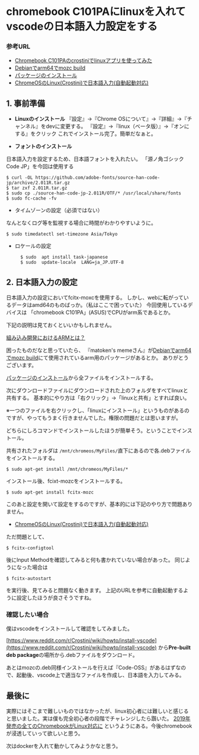 # chromebook C101PAにlinuxを入れてvscodeの日本語入力設定をする

### 参考URL
 - [Chromebook C101PAのcrostiniでlinuxアプリを使ってみた](https://ponpon.asa.link/2018/10/20/c101pa%e3%81%a7crostini%e3%81%a7linux%e3%82%a2%e3%83%97%e3%83%aa%e3%82%92%e4%bd%bf%e3%81%a3%e3%81%a6%e3%81%bf%e3%81%9f/)
 - [Debianでarm64でmozc build](https://matoken.org/blog/2017/06/05/on-debian-mozc-build-with-arm64/)
 - [パッケージのインストール](https://yadi.sk/d/1NZ9khV53JoQSE)
 - [ChromeOSのLinux(Crostini)で日本語入力(自動起動対応)](https://www.axon.jp/entry/2018/10/18/201812)




## 1. 事前準備

- **Linuxのインストール**
『設定』→『Chrome OSについて』→『詳細』→『チャンネル』をdevに変更する。
『設定』→『linux（ベータ版）』→『オンにする』をクリック
これでインストール完了。簡単だなぁと。

- **フォントのインストール**

日本語入力を設定するため、日本語フォントを入れたい。
「源ノ角ゴシック Code JP」を今回は使用する

    $ curl -OL https://github.com/adobe-fonts/source-han-code-jp/archive/2.011R.tar.gz
    $ tar zxf 2.011R.tar.gz
    $ sudo cp ./source-han-code-jp-2.011R/OTF/* /usr/local/share/fonts
    $ sudo fc-cache -fv

 
 
 - タイムゾーンの設定（必須ではない）
 
 なんとなくログ等を監視する場合に時間がわかりやすいように。

    $ sudo timedatectl set-timezone Asia/Tokyo



- ロケールの設定

		$ sudo  apt install task-japanese
		$ sudo  update-locale  LANG=ja_JP.UTF-8


## 2. 日本語入力の設定

日本語入力の設定においてfcitx-moxcを使用する。
しかし、webに転がっているデータはamd64のものばっか。（私はここで困っていた）
今回使用しているデバイスは
「chromebook C101PA」(ASUS)でCPUがarm系であるとか。

下記の説明は見ておくといいかもしれません。

[組み込み開発におけるARMとは？](https://www.eipc.jp/embedded/arm/)

困ったものだなと思っていたら、
『matoken's memeさん』が[Debianでarm64でmozc build](https://matoken.org/blog/2017/06/05/on-debian-mozc-build-with-arm64/)にて使用されているarm用のパッケージがあるとか。
ありがとうございます。

[パッケージのインストール](https://yadi.sk/d/1NZ9khV53JoQSE)から全ファイルをインストールする。

次にダウンロードファイルにダウンロードされた上のフォルダをすべてlinuxと共有する。
基本的にやり方は「右クリック」→「linuxと共有」とすれば良い。

※一つのファイルを右クリックし、「linuxにインストール」というものがあるのですが、やってもうまく行きませんでした。権限の問題だとは思いますが。

どちらにしろコマンドでインストールしたほうが簡単そう。ということでインストール。

共有されたフォルダは
`/mnt/chromeos/MyFiles/`直下にあるので各.debファイルをインストールする。

	$ sudo apt-get install /mnt/chromeos/MyFiles/*


インストール後、fcixt-mozcをインストールする。

	$ sudo apt-get install fcitx-mozc

このあと設定を開いて設定をするのですが、基本的には下記のやり方で問題ありません。
 - [ChromeOSのLinux(Crostini)で日本語入力(自動起動対応)](https://www.axon.jp/entry/2018/10/18/201812)

ただ問題として、
		
	$ fcitx-configtool


後にInput Methodを確認してみると何も書かれていない場合があった。
同じようになった場合は

	$ fcitx-autostart

を実行後、見てみると問題なく動きます。
上記のURLを参考に自動起動するように設定したほうが良さそうですね。


### 確認したい場合
僕はvscodeをインストールして確認をしてみました。

[https://www.reddit.com/r/Crostini/wiki/howto/install-vscode](https://www.reddit.com/r/Crostini/wiki/howto/install-vscode)
から**Pre-built deb package**の場所から.debファイルをダウンロード。

あとはmozcの.deb同様インストールを行えば『Code-OSS』があるはずなので、起動後、vscode上で適当なファイルを作成し、日本語を入力してみる。


## 最後に
実際にはそこまで難しいものではなかったが、linux初心者には難しいと感じると思いました。実は僕も完全初心者の段階でチャレンジしたら躓いた。
[2019年発売の全てのChromebookがLinux対応に](https://japan.zdnet.com/article/35136835/)
というようにある。今後chromebookが浸透していって欲しいと思う。

次はdockerを入れて動かしてみようかなと思う。
